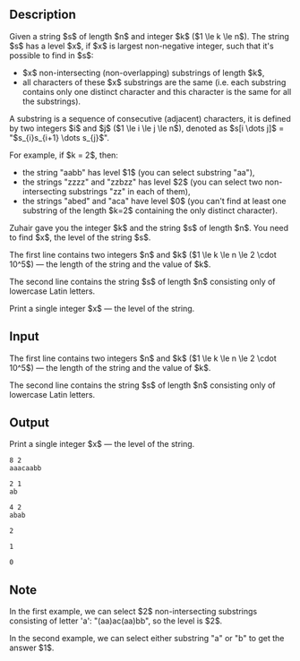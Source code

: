 ## Description

<div><p>Given a string $s$ of length $n$ and integer $k$ ($1 \le k \le n$). The string $s$ has a level $x$, if $x$ is largest non-negative integer, such that it's possible to find in $s$:</p><ul> <li> $x$ <span class="tex-font-style-bf">non-intersecting</span> (non-overlapping) substrings of length $k$, </li><li> all characters of these $x$ substrings are the same (i.e. each substring contains only one distinct character and this character is the same for all the substrings). </li></ul><p>A substring is a sequence of consecutive (adjacent) characters, it is defined by two integers $i$ and $j$ ($1 \le i \le j \le n$), denoted as $s[i \dots j]$ = "$s_{i}s_{i+1} \dots s_{j}$".</p><p>For example, if $k = 2$, then:</p><ul> <li> the string "<span class="tex-font-style-tt">aabb</span>" has level $1$ (you can select substring "<span class="tex-font-style-tt">aa</span>"), </li><li> the strings "<span class="tex-font-style-tt">zzzz</span>" and "<span class="tex-font-style-tt">zzbzz</span>" has level $2$ (you can select two non-intersecting substrings "<span class="tex-font-style-tt">zz</span>" in each of them), </li><li> the strings "<span class="tex-font-style-tt">abed</span>" and "<span class="tex-font-style-tt">aca</span>" have level $0$ (you can't find at least one substring of the length $k=2$ containing the only distinct character). </li></ul><p>Zuhair gave you the integer $k$ and the string $s$ of length $n$. You need to find $x$, the level of the string $s$.</p></div><div class="input-specification"><p>The first line contains two integers $n$ and $k$ ($1 \le k \le n \le 2 \cdot 10^5$)&nbsp;— the length of the string and the value of $k$.</p><p>The second line contains the string $s$ of length $n$ consisting only of lowercase Latin letters.</p></div><div class="output-specification"><p>Print a single integer $x$&nbsp;— the level of the string.</p></div>

## Input

<p>The first line contains two integers $n$ and $k$ ($1 \le k \le n \le 2 \cdot 10^5$)&nbsp;— the length of the string and the value of $k$.</p><p>The second line contains the string $s$ of length $n$ consisting only of lowercase Latin letters.</p>

## Output

<p>Print a single integer $x$&nbsp;— the level of the string.</p>





```input1
8 2
aaacaabb
```




```input2
2 1
ab
```




```input3
4 2
abab
```




```output1
2
```




```output2
1
```




```output3
0
```



## Note

<p>In the first example, we can select $2$ non-intersecting substrings consisting of letter '<span class="tex-font-style-tt">a</span>': "<span class="tex-font-style-tt">(aa)ac(aa)bb</span>", so the level is $2$.</p><p>In the second example, we can select either substring "<span class="tex-font-style-tt">a</span>" or "<span class="tex-font-style-tt">b</span>" to get the answer $1$.</p>
